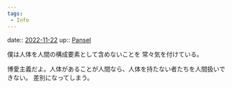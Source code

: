 ```yaml
---
tags:
 - Info
---
```


date:: [2022-11-22](/Daily_Note/2022-11-22.md)
up:: [Pansel](../Bar/Novel/Nacaria/Pansel.md)

僕は人体を人間の構成要素として含めないことを
常々気を付けている。

博愛主義だよ。人体があることが人間なら、人体を持たない者たちを人間扱いできない。
差別になってしまう。